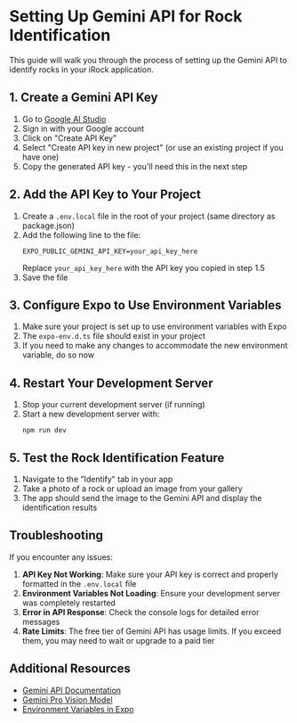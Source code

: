 # Setting Up Gemini API for Rock Identification

This guide will walk you through the process of setting up the Gemini API to identify rocks in your iRock application.

## 1. Create a Gemini API Key

1. Go to [Google AI Studio](https://aistudio.google.com/app/apikey)
2. Sign in with your Google account
3. Click on "Create API Key"
4. Select "Create API key in new project" (or use an existing project if you have one)
5. Copy the generated API key - you'll need this in the next step

## 2. Add the API Key to Your Project

1. Create a `.env.local` file in the root of your project (same directory as package.json)
2. Add the following line to the file:
   ```
   EXPO_PUBLIC_GEMINI_API_KEY=your_api_key_here
   ```
   Replace `your_api_key_here` with the API key you copied in step 1.5
3. Save the file

## 3. Configure Expo to Use Environment Variables

1. Make sure your project is set up to use environment variables with Expo
2. The `expo-env.d.ts` file should exist in your project
3. If you need to make any changes to accommodate the new environment variable, do so now

## 4. Restart Your Development Server

1. Stop your current development server (if running)
2. Start a new development server with:
   ```
   npm run dev
   ```

## 5. Test the Rock Identification Feature

1. Navigate to the "Identify" tab in your app
2. Take a photo of a rock or upload an image from your gallery
3. The app should send the image to the Gemini API and display the identification results

## Troubleshooting

If you encounter any issues:

1. **API Key Not Working**: Make sure your API key is correct and properly formatted in the `.env.local` file
2. **Environment Variables Not Loading**: Ensure your development server was completely restarted
3. **Error in API Response**: Check the console logs for detailed error messages
4. **Rate Limits**: The free tier of Gemini API has usage limits. If you exceed them, you may need to wait or upgrade to a paid tier

## Additional Resources

- [Gemini API Documentation](https://ai.google.dev/gemini-api/docs)
- [Gemini Pro Vision Model](https://ai.google.dev/gemini-api/docs/models/gemini#gemini-pro-vision)
- [Environment Variables in Expo](https://docs.expo.dev/guides/environment-variables/) 